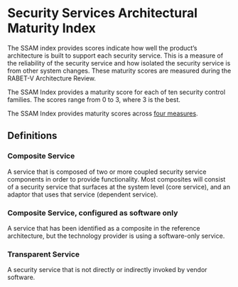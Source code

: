 # Security Services Architectural Maturity Index

The SSAM index provides scores indicate how well the product’s architecture is built to support each security service. This is a measure of the reliability of the security service and how isolated the security service is from other system changes. These maturity scores are measured during the RABET-V Architecture Review.

The SSAM Index provides a maturity score for each of ten security control families. The scores range from 0 to 3, where 3 is the best.

The SSAM Index provides maturity scores across [four measures](/Security_Services_Architectural_Maturity_Index/SSAM_Rubric).

## Definitions

### Composite Service

A service that is composed of two or more coupled security service
components in order to provide functionality. Most composites will
consist of a security service that surfaces at the system level (core
service), and an adaptor that uses that service (dependent service).

### Composite Service, configured as software only

A service that has been identified as a composite in the reference
architecture, but the technology provider is using a software-only
service.

### Transparent Service

A security service that is not directly or indirectly invoked by vendor
software.
